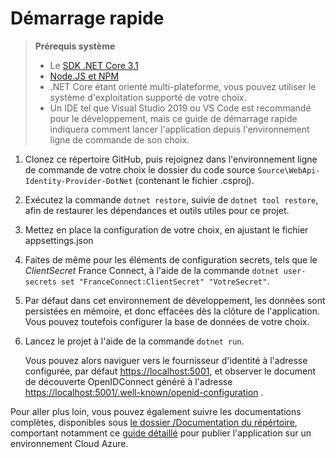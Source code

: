 # Démarrage rapide

> **Prérequis système**
>
> - Le [SDK .NET Core 3.1](https://dotnet.microsoft.com/download)
> - [Node.JS et NPM](https://nodejs.org/en/download/)
> - .NET Core étant orienté multi-plateforme, vous pouvez utiliser le système d'exploitation supporté de votre choix.
> - Un IDE tel que Visual Studio 2019 ou VS Code est recommandé pour le développement, mais ce guide de démarrage rapide indiquera comment lancer l'application depuis l'environnement ligne de commande de son choix.

1. Clonez ce répertoire GitHub, puis rejoignez dans l'environnement ligne de commande de votre choix le dossier du code source `Source\WebApi-Identity-Provider-DotNet` (contenant le fichier .csproj).
2. Exécutez la commande `dotnet restore`, suivie de `dotnet tool restore`, afin de restaurer les dépendances et outils utiles pour ce projet.
3. Mettez en place la configuration de votre choix, en ajustant le fichier appsettings.json
4. Faites de même pour les éléments de configuration secrets, tels que le *ClientSecret* France Connect, à l'aide de la commande `dotnet user-secrets set "FranceConnect:ClientSecret" "VotreSecret"`.
5. Par défaut dans cet environnement de développement, les données sont persistées en mémoire, et donc effacées dès la clôture de l'application. Vous pouvez toutefois configurer la base de données de votre choix.

6. Lancez le projet à l'aide de la commande `dotnet run`.

   Vous pouvez alors naviguer vers le fournisseur d'identité à l'adresse configurée, par défaut <https://localhost:5001>, et observer le document de découverte OpenIDConnect généré à l'adresse <https://localhost:5001/.well-known/openid-configuration> .

Pour aller plus loin, vous pouvez également suivre les documentations complètes, disponibles sous [le dossier /Documentation du répértoire](/Documentation/README.md), comportant notamment ce [guide détaillé](/Documentation/GitHub%20Actions%20%26%20D%C3%A9ploiement%20sur%20Azure.md) pour publier l'application sur un environnement Cloud Azure.

